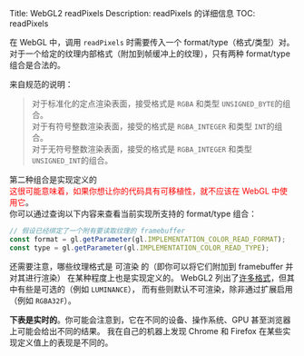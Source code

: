 Title: WebGL2 readPixels
Description: readPixels 的详细信息
TOC: readPixels


在 WebGL 中，调用 `readPixels` 时需要传入一个 format/type（格式/类型）对。对于一个给定的纹理内部格式（附加到帧缓冲上的纹理），只有两种 format/type 组合是合法的。

来自规范的说明：

> 对于标准化的定点渲染表面，接受格式是 `RGBA` 和类型 `UNSIGNED_BYTE`的组合。  
> 对于有符号整数渲染表面，接受的格式是 `RGBA_INTEGER` 和类型 `INT`的组合。  
> 对于无符号整数渲染表面，接受的格式是 `RGBA_INTEGER` 和类型 `UNSIGNED_INT`的组合。

第二种组合是实现定义的  
<span style="color:red;">这很可能意味着，如果你想让你的代码具有可移植性，就不应该在 WebGL 中使用它</span>。  
你可以通过查询以下内容来查看当前实现所支持的 format/type 组合：

```js
// 假设已经绑定了一个附有要读取纹理的 framebuffer
const format = gl.getParameter(gl.IMPLEMENTATION_COLOR_READ_FORMAT);
const type = gl.getParameter(gl.IMPLEMENTATION_COLOR_READ_TYPE);
```

还需要注意，哪些纹理格式是 可渲染 的（即你可以将它们附加到 framebuffer 并对其进行渲染） 在某种程度上也是实现定义的。
WebGL2 列出了[许多格式](webgl-data-textures.html)，但其中有些是可选的（例如 `LUMINANCE`），
而有些则默认不可渲染，除非通过扩展启用（例如 `RGBA32F`）。

**下表是实时的**。你可能会注意到，它在不同的设备、操作系统、GPU 甚至浏览器上可能会给出不同的结果。
我在自己的机器上发现 Chrome 和 Firefox 在某些实现定义值上的表现是不同的。

<div class="webgl_center" data-diagram="formats"></div>
<script src="../resources/twgl-full.min.js"></script>
<script src="resources/webgl-readpixels.js"></script>
